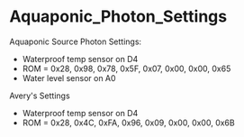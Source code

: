 # Aquaponic_Photon_Settings


Aquaponic Source Photon Settings:

* Waterproof temp sensor on D4
* ROM = 0x28, 0x98, 0x78, 0x5F, 0x07, 0x00, 0x00, 0x65 
* Water level sensor on A0


Avery's Settings
* Waterproof temp sensor on D4
* ROM = 0x28, 0x4C, 0xFA, 0x96, 0x09, 0x00, 0x00, 0x6B
